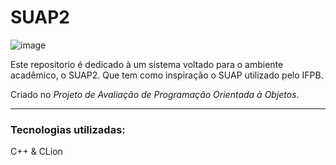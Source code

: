 # SUAP2

![image](https://user-images.githubusercontent.com/93921419/187689487-3a6b94e8-2f88-4d5c-977a-32731692b12c.png)

Este repositorio é dedicado à um sistema voltado para o ambiente acadêmico, o SUAP2. 
Que tem como inspiração o SUAP utilizado pelo IFPB.

Criado no *Projeto de Avaliação de Programação Orientada à Objetos*.

---
### Tecnologias utilizadas:
C++ & CLion
